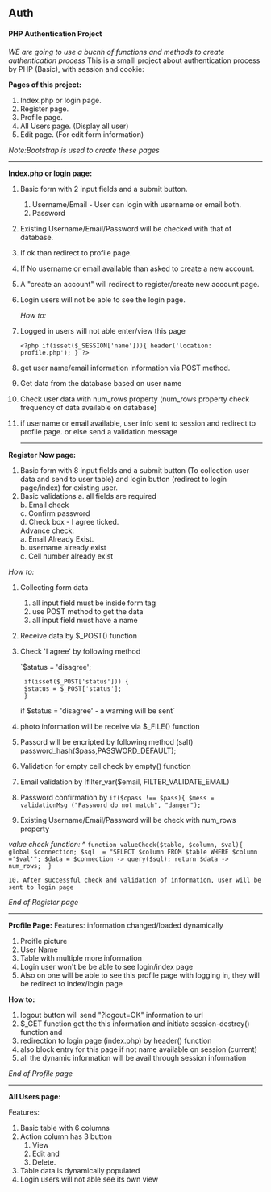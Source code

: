 ## Auth 
#### PHP Authentication Project

*WE are going to use a bucnh of functions and methods to create authentication process*
    This is a smalll project about authentication process by PHP (Basic), with session and cookie:

**Pages of this project:** 
1. Index.php or login page.<br>
2. Register page.<br>
3. Profile page.<br>
4. All Users page. (Display all user)<br>
5. Edit page. (For edit form information)<br>

 *Note:Bootstrap is used to create these pages*

 ----

**Index.php or login page:**

1. Basic form with 2 input fields and a submit button. 
    1. Username/Email - User can login with username or email both.
    2. Password  

2. Existing Username/Email/Password will be checked with that of database.
3. If ok than redirect to profile page.
4. If No username or email available than asked to create a new account.
5. A "create an account" will redirect to register/create new account page.
6. Login users will not be able to see the login page.   
    
 

	*How to:* 	
1. Logged in users will not able enter/view this page

 	`<?php
	if(isset($_SESSION['name'])){
	header('location: profile.php');
	   }
	?>`

2. get user name/email information information via POST method.
3. Get data from the database based on user name
4. Check user data with num_rows property (num_rows property check frequency of data available on database)
5. if username or email available, user info sent to session  and redirect to profile page.  or else send a validation message	
	
    ---------------------------

**Register Now page:**
1. Basic form with 8 input fields and a submit button (To collection user data and send to user table) and login button (redirect to login page/index) for 	existing user.
2. Basic validations
    a. all fields are required <br>
	b. Email check <br>
	c. Confirm password <br>
	d. Check box - I agree ticked. <br> 
	Advance check: <br>
	a. Email Already Exist. <br>
	b. username already exist <br>
	c. Cell number already exist <br>

*How to:* 
1. Collecting form data
	1. all input field must be inside form tag
	2. use POST method to get the data
	3. all input field must have a name
2. Receive data by $_POST() function
3. Check 'I agree' by following method

	`$status = 'disagree';
		
		if(isset($_POST['status'])) {
		$status = $_POST['status'];
		}
	if $status = 'disagree' -  a warning will be sent`

4. photo information will be receive via $_FILE() function
5. Passord will be encripted by following method (salt)
	password_hash($pass,PASSWORD_DEFAULT);
6. Validation for empty cell check by empty() function
7. Email validation by !filter_var($email, FILTER_VALIDATE_EMAIL) 
8. Password confirmation by 
	`if($cpass !== $pass){
			$mess = validationMsg ("Password do not match", "danger");`

9. Existing  Username/Email/Password will be check with num_rows property

*value check function:*
^
`function valueCheck($table, $column, $val){
        global $connection;
        $sql  = "SELECT $column FROM $table WHERE $column ='$val'";
		$data = $connection -> query($sql);
		return $data -> num_rows; 
}`



	10. After successful check and validation of information, user will be sent to login page

*End of Register page*

----

**Profile Page:** 
Features: information changed/loaded dynamically
1. Proifle picture 
2. User Name
3. Table with multiple more information
4. Login user won't be be able to see login/index page
5. Also on one will be able to see this profile page with logging in, they will be redirect to index/login page

**How to:** 
1. logout button will send "?logout=OK" information to url
2. $_GET function get the this information and initiate session-destroy() function and
3. redirection to login page (index.php) by header() function
4. also block entry for this page if not name available on session (current)
5. all the dynamic information will be avail through session information

*End of Profile page*

-----

**All Users page:**

Features:
 1. Basic table with 6 columns
 2. Action column has 3 button
	1. View
	2. Edit and
	3. Delete.
3. Table data is dynamically populated
4. Login users will not able see its own view

	


